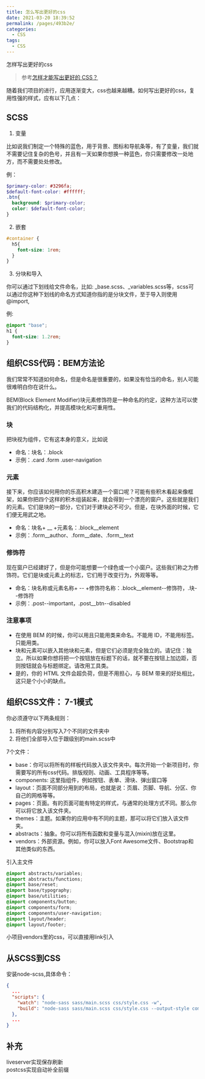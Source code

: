 ```yaml
---
title: 怎么写出更好的css
date: 2021-03-20 18:39:52
permalink: /pages/493b2e/
categories:
  - CSS
tags:
  - CSS
---
```

怎样写出更好的css

> 参考[怎样才能写出更好的 CSS？](https://mp.weixin.qq.com/s/4QXqTvFd1YbsWL9DQfbdhg)

随着我们项目的进行，应用逐渐变大，css也越来越糟。如何写出更好的css，复用性强的样式，应有以下几点：

## SCSS 

1. 变量

比如说我们制定一个特殊的蓝色，用于背景、图标和导航条等，有了变量，我们就不需要记住复杂的色号，并且有一天如果你想换一种蓝色，你只需要修改一处地方，而不需要处处修改。

例：

```scss
$primary-color: #3296fa;
$default-font-color: #ffffff;
.btn{
  background: $primary-color;
  color: $default-font-color;
}
```

2. 嵌套

```scss
#container {
  h5{
    font-size: 1rem;
  }
}
```

3. 分块和导入

你可以通过下划线给文件命名，比如: _base.scss、_variables.scss等，scss可以通过你这种下划线的命名方式知道你指的是分块文件，至于导入则使用@import,  

例:

```scss
@import "base";
h1 {
  font-size: 1.2rem;
}
```

## 组织CSS代码：BEM方法论

我们常常不知道如何命名，但是命名是很重要的，如果没有恰当的命名，别人可能很难明白你在说什么。  

BEM(Block Element Modifier)块元素修饰符是一种命名的约定，这种方法可以使我们的代码结构化，并提高模块化和可重用性。

### 块

把块视为组件，它有这本身的意义，比如说  
* 命名：块名：.block
* 示例：.card .form .user-navigation

### 元素

接下来，你应该如何用你的乐高积木建造一个窗口呢？可能有些积木看起来像框架，如果你把四个这样的积木组装起来，就会得到一个漂亮的窗户。这些就是我们的元素。它们是块的一部分，它们对于建块必不可少。但是，在块外面的时候，它们便无用武之地。  

* 命名：块名+ __ +元素名：.block__element
* 示例：.form__author、.form__date、.form__text

### 修饰符

现在窗户已经建好了，但是你可能想要一个绿色或一个小窗户。这些我们称之为修饰符。它们是块或元素上的标志，它们用于改变行为，外观等等。  

* 命名：块名称或元素名称+ -- +修饰符名称：.block__element--修饰符，.块--修饰符
* 示例：.post--important，.post__btn--disabled

### 注意事项

* 在使用 BEM 的时候，你可以用且只能用类来命名。不能用 ID，不能用标签。只能用类。
* 块和元素可以嵌入其他块和元素，但是它们必须是完全独立的。请记住：独立。所以如果你想将把一个按钮放在标题下的话，就不要在按钮上加边距，否则按钮就会与标题绑定。请改用工具类。
* 是的，你的 HTML 文件会超负荷，但是不用担心，与 BEM 带来的好处相比，这只是个小小的缺点。

## 组织CSS文件： 7-1模式

你必须遵守以下两条规则：    
1. 将所有内容分别写入7个不同的文件夹中
2. 将他们全部导入位于跟级别的main.scss中

7个文件：  
* base：你可以将所有的样板代码放入该文件夹中。每次开始一个新项目时，你需要写的所有css代码。排版规则、动画、工具程序等等。
* components: 这里指组件，例如按钮、表单、滑块、弹出窗口等
* layout：页面不同部分用到的布局，也就是说：页眉、页脚、导航、分区、你自己的网格等等。
* pages：页面。有的页面可能有特定的样式，与通常的处理方式不同。那么你可以将它放入该文件夹。
* themes：主题。如果你的应用中有不同的主题，那可以将它们放入该文件夹。
* abstracts：抽象。你可以将所有函数和变量与混入(mixin)放在这里。
* vendors：外部资源。例如，你可以放入Font Awesome文件、Bootstrap和其他类似的东西。

引入主文件

```scss
@import abstracts/variables;
@import abstracts/functions;
@import base/reset;
@import base/typography;
@import base/utilities;
@import components/button;
@import components/form;
@import components/user-navigation;
@import layout/header;
@import layout/footer;
```

小项目vendors里的css，可以直接用link引入

## 从SCSS到CSS

安装node-scss,具体命令：

```json
{
  ...
  "scripts": {
    "watch": "node-sass sass/main.scss css/style.css -w",
    "build": "node-sass sass/main.scss css/style.css --output-style compressed"
  },
  ...
}
```

## 补充

liveserver实现保存刷新  
postcss实现自动补全前缀